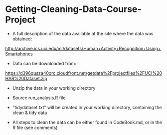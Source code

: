 # Getting-Cleaning-Data-Course-Project

* A full description of the data available at the site where the data was obtained: 

http://archive.ics.uci.edu/ml/datasets/Human+Activity+Recognition+Using+Smartphones 

* Data can be downloaded from: 

https://d396qusza40orc.cloudfront.net/getdata%2Fprojectfiles%2FUCI%20HAR%20Dataset.zip 

* Unzip the data in your working directory

* Source run_analysis.R file

* "tidydataset.txt" will be created in your working directory, containing the clean & tidy data

* All steps to clean the data can be either found in CodeBook.md, or in the R file (see comments)

